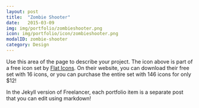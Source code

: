 ```yaml
---
layout: post
title:  "Zombie Shooter"
date:   2015-03-09
img: img/portfolio/zombieshooter.png
icon: img/portfolio/icon/zombieshooter.png
modalID: zombie-shooter
category: Design
---
```

Use this area of the page to describe your project. The icon above is part of a free icon set by [Flat Icons][flat-icons-link]. On their website, you can download their free set with 16 icons, or you can purchase the entire set with 146 icons for only $12!

In the Jekyll version of Freelancer, each portfolio item is a separate post that you can edit using markdown!

[flat-icons-link]: https://sellfy.com/p/8Q9P/jV3VZ/